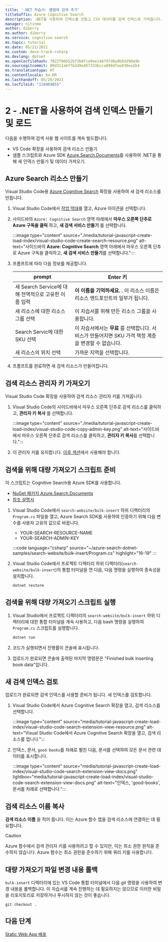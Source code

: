 ```yaml
---
title: '.NET 자습서: 웹앱에 검색 추가'
titleSuffix: Azure Cognitive Search
description: .NET을 사용하여 인덱스를 만들고 CSV 데이터를 검색 인덱스로 가져옵니다.
manager: nitinme
author: diberry
ms.author: diberry
ms.service: cognitive-search
ms.topic: tutorial
ms.date: 05/21/2021
ms.custom: devx-track-csharp
ms.devlang: dotnet
ms.openlocfilehash: 7822f86b52bf3b8fce9ee144797d8a9b83d90a9b
ms.sourcegitcommit: 80d311abffb2d9a457333bcca898dfae830ea1b4
ms.translationtype: HT
ms.contentlocale: ko-KR
ms.lasthandoff: 05/26/2021
ms.locfileid: "110469855"
---
```

# <a name="2---create-and-load-search-index-with-net"></a>2 - .NET을 사용하여 검색 인덱스 만들기 및 로드

다음을 수행하여 검색 사용 웹 사이트를 계속 빌드합니다.
* VS Code 확장을 사용하여 검색 리소스 만들기
* 샘플 스크립트와 Azure SDK [Azure.Search.Documents](https://www.nuget.org/packages/Azure.Search.Documents/)를 사용하여 .NET을 통해 새 인덱스 만들기 및 데이터 가져오기.

## <a name="create-an-azure-search-resource"></a>Azure Search 리소스 만들기 

Visual Studio Code용 [Azure Cognitive Search](https://marketplace.visualstudio.com/items?itemName=ms-azuretools.vscode-azurecognitivesearch) 확장을 사용하여 새 검색 리소스를 만듭니다.

1. Visual Studio Code에서 [작업 막대](https://code.visualstudio.com/docs/getstarted/userinterface)를 열고, Azure 아이콘을 선택합니다. 

1. 사이드바의 `Azure: Cognitive Search` 영역 아래에서 **마우스 오른쪽 단추로 Azure 구독을 클릭** 하고, **새 검색 서비스 만들기** 를 선택합니다.

    :::image type="content" source="./media/tutorial-javascript-create-load-index/visual-studio-code-create-search-resource.png" alt-text="사이드바의 **Azure: Cognitive Search** 영역 아래에서 마우스 오른쪽 단추로 Azure 구독을 클릭하고, **새 검색 서비스 만들기**를 선택합니다.":::

1. 프롬프트에 따라 다음 정보를 제공합니다.

    |prompt|Enter 키|
    |--|--|
    |새 Search Service에 대해 전역적으로 고유한 이름 입력|**이 이름을 기억하세요.** . 이 리소스 이름은 리소스 엔드포인트의 일부가 됩니다.|
    |새 리소스에 대한 리소스 그룹 선택|이 자습서를 위해 만든 리소스 그룹을 사용합니다.|
    |Search Servic에 대한 SKU 선택|이 자습서에서는 **무료** 를 선택합니다. 서비스가 만들어지면 SKU 가격 책정 계층을 변경할 수 없습니다.|
    |새 리소스의 위치 선택|가까운 지역을 선택합니다.|

1. 프롬프트를 완료하면 새 검색 리소스가 만들어집니다. 

## <a name="get-your-search-resource-admin-key"></a>검색 리소스 관리자 키 가져오기

Visual Studio Code 확장을 사용하여 검색 리소스 관리자 키를 가져옵니다. 

1. Visual Studio Code의 사이드바에서 마우스 오른쪽 단추로 검색 리소스를 클릭하고, **관리자 키 복사** 를 선택합니다.

    :::image type="content" source="./media/tutorial-javascript-create-load-index/visual-studio-code-copy-admin-key.png" alt-text="사이드바에서 마우스 오른쪽 단추로 검색 리소스를 클릭하고, **관리자 키 복사**를 선택합니다.":::

1. 이 관리자 키를 유지합니다. [이후 섹션](#prepare-the-bulk-import-script-for-search)에서 사용해야 합니다. 

## <a name="prepare-the-bulk-import-script-for-search"></a>검색을 위해 대량 가져오기 스크립트 준비

이 스크립트는 Cognitive Search용 Azure SDK를 사용합니다.

* [NuGet 패키지 Azure.Search.Documents](https://www.nuget.org/packages/Azure.Search.Documents/)
* [참조 설명서](/dotnet/api/overview/azure/search)

1. Visual Studio Code에서 `search-website/bulk-insert` 하위 디렉터리의 `Program.cs` 파일을 열고, Azure Search SDK를 사용하여 인증하기 위해 다음 변수를 사용자 고유의 값으로 바꿉니다.

    * YOUR-SEARCH-RESOURCE-NAME
    * YOUR-SEARCH-ADMIN-KEY

    :::code language="csharp" source="~/azure-search-dotnet-samples/search-website/bulk-insert/Program.cs" highlight="16-19" :::

1. Visual Studio Code에서 프로젝트 디렉터리 하위 디렉터리(`search-website/bulk-insert`)의 통합 터미널을 연 다음, 다음 명령을 실행하여 종속성을 설치합니다. 

    ```bash
    dotnet restore
    ```

## <a name="run-the-bulk-import-script-for-search"></a>검색을 위해 대량 가져오기 스크립트 실행

1. Visual Studio에서 프로젝트 디렉터리의 `search-website/bulk-insert` 하위 디렉터리에 대한 통합 터미널을 계속 사용하고, 다음 bash 명령을 실행하여 `Program.cs` 스크립트를 실행합니다.

    ```bash
    dotnet run
    ```

1. 코드가 실행되면서 진행률이 콘솔에 표시됩니다. 
1. 업로드가 완료되면 콘솔에 출력된 마지막 명령문은 "Finished bulk inserting book data"입니다.

## <a name="review-the-new-search-index"></a>새 검색 인덱스 검토

업로드가 완료되면 검색 인덱스를 사용할 준비가 됩니다. 새 인덱스를 검토합니다.

1. Visual Studio Code에서 Azure Cognitive Search 확장을 열고, 검색 리소스를 선택합니다.  

    :::image type="content" source="media/tutorial-javascript-create-load-index/visual-studio-code-search-extension-view-resource.png" alt-text="Visual Studio Code에서 Azure Cognitive Search 확장을 열고, 검색 리소스를 엽니다.":::

1. 인덱스, 문서, `good-books`를 차례로 펼친 다음, 문서를 선택하여 모든 문서 관련 데이터를 표시합니다.
 
    :::image type="content" source="media/tutorial-javascript-create-load-index/visual-studio-code-search-extension-view-docs.png" lightbox="media/tutorial-javascript-create-load-index/visual-studio-code-search-extension-view-docs.png" alt-text="인덱스, 'good-books', 문서를 차례로 선택합니다.":::

## <a name="copy-your-search-resource-name"></a>검색 리소스 이름 복사

**검색 리소스 이름** 을 적어 둡니다. 이는 Azure 함수 앱을 검색 리소스에 연결하는 데 필요합니다. 

> [!CAUTION]
> Azure 함수에서 검색 관리자 키를 사용하려고 할 수 있지만, 이는 최소 권한 원칙을 준수하지 않습니다. Azure 함수는 최소 권한을 준수하기 위해 쿼리 키를 사용합니다. 

## <a name="rollback-bulk-import-file-changes"></a>대량 가져오기 파일 변경 내용 롤백

`bulk-insert` 디렉터리에 있는 VS Code 통합 터미널에서 다음 git 명령을 사용하여 변경 내용을 롤백합니다. 이 자습서를 계속 진행하는 데 필요하지는 않으므로 이러한 비밀을 리포지토리로 저장하거나 푸시하지 않는 것이 좋습니다. 

```git
git checkout .
```

## <a name="next-steps"></a>다음 단계

[Static Web App 배포](tutorial-csharp-deploy-static-web-app.md)